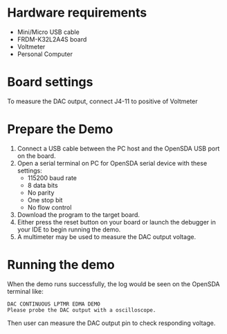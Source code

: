 Hardware requirements
===================
- Mini/Micro USB cable
- FRDM-K32L2A4S board
- Voltmeter
- Personal Computer

Board settings
============
To measure the DAC output, connect J4-11 to positive of Voltmeter

Prepare the Demo
===============
1. Connect a USB cable between the PC host and the OpenSDA USB port on the board.
2. Open a serial terminal on PC for OpenSDA serial device with these settings:
    - 115200 baud rate
    - 8 data bits
    - No parity
    - One stop bit
    - No flow control
3. Download the program to the target board.
4. Either press the reset button on your board or launch the debugger in your IDE to begin running the demo.
5. A multimeter may be used to measure the DAC output voltage.

Running the demo
===============
When the demo runs successfully, the log would be seen on the OpenSDA terminal like:

~~~~~~~~~~~~~~~~~~~~~~~~~~~~~
DAC CONTINUOUS LPTMR EDMA DEMO
Please probe the DAC output with a oscilloscope.

~~~~~~~~~~~~~~~~~~~~~~~~~~~~~
Then user can measure the DAC output pin to check responding voltage.
